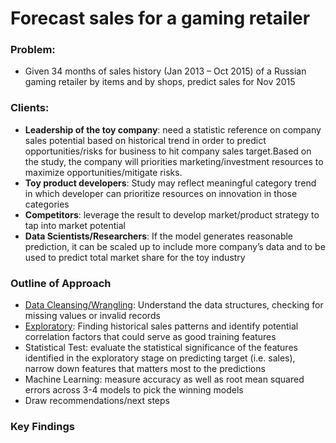 # Forecast sales for a gaming retailer

### Problem:

* Given 34 months of sales history (Jan 2013 – Oct 2015) of a Russian gaming retailer by items and by shops, predict sales for Nov 2015
 
### Clients:
* **Leadership of the toy company**: need a statistic reference on company sales potential based on historical trend in order to predict opportunities/risks for business to hit company sales target.Based on the study, the company will priorities marketing/investment resources to maximize opportunities/mitigate risks.
* **Toy product developers**: Study may reflect meaningful category trend in which developer can prioritize resources on innovation in those categories
* **Competitors**: leverage the result to develop market/product strategy to tap into market potential
* **Data Scientists/Researchers**: If the model generates reasonable prediction, it can be scaled up to include more company’s data and to be used to predict total market share for the toy industry

### Outline of Approach

* [Data Cleansing/Wrangling](https://github.com/sittingman/sales_forecast/blob/master/clean_wrangling.ipynb): Understand the data structures, checking for missing values or invalid records
* [Exploratory](https://github.com/sittingman/sales_forecast/blob/master/exploratory.ipynb): Finding historical sales patterns and identify potential correlation factors that could serve as good training features
* Statistical Test: evaluate the statistical significance of the features identified in the exploratory stage on predicting target (i.e. sales), narrow down features that matters most to the predictions
* Machine Learning: measure accuracy as well as root mean squared errors across 3-4 models to pick the winning models
* Draw recommendations/next steps


### Key Findings
